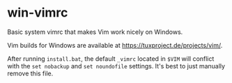 # win-vimrc
Basic system vimrc that makes Vim work nicely on Windows.

Vim builds for Windows are available at https://tuxproject.de/projects/vim/.

After running `install.bat`, the default `_vimrc` located in `$VIM` will conflict with the `set nobackup` and `set noundofile` settings. It's best to just manually remove this file.
